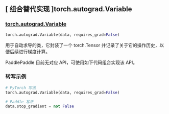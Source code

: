 ## [ 组合替代实现 ]torch.autograd.Variable

### [torch.autograd.Variable](https://pytorch.org/docs/stable/autograd.html#variable-deprecated)
```python
torch.autograd.Variable(data, requires_grad=False)
```

用于自动求导的类，它封装了一个 torch.Tensor 并记录了关于它的操作历史，以便后续进行梯度计算。

PaddlePaddle 目前无对应 API，可使用如下代码组合实现该 API。

###  转写示例

```python
# PyTorch 写法
torch.autograd.Variable(data, requires_grad=False)

# Paddle 写法
data.stop_gradient = not False
```
